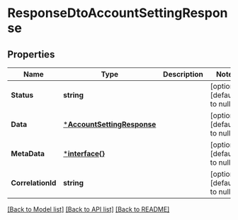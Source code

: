 # ResponseDtoAccountSettingResponse

## Properties
Name | Type | Description | Notes
------------ | ------------- | ------------- | -------------
**Status** | **string** |  | [optional] [default to null]
**Data** | [***AccountSettingResponse**](AccountSettingResponse.md) |  | [optional] [default to null]
**MetaData** | [***interface{}**](interface{}.md) |  | [optional] [default to null]
**CorrelationId** | **string** |  | [optional] [default to null]

[[Back to Model list]](../README.md#documentation-for-models) [[Back to API list]](../README.md#documentation-for-api-endpoints) [[Back to README]](../README.md)


